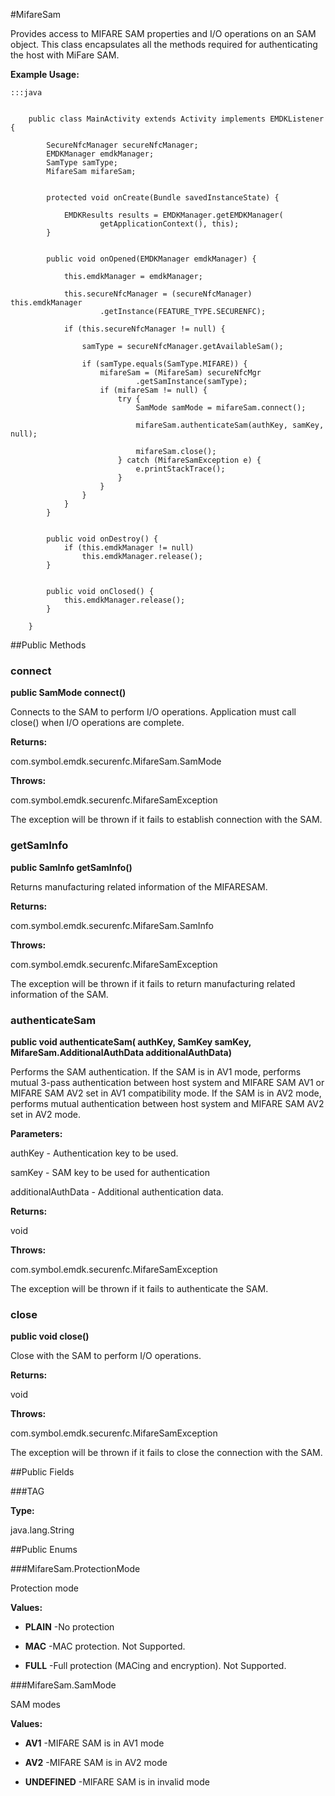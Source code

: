 #MifareSam

Provides access to MIFARE SAM properties and I/O operations on an SAM object.
 This class encapsulates all the methods required for authenticating the host
 with MiFare SAM.
 
 



**Example Usage:**
	
	:::java	 
	  
	 	
	 	public class MainActivity extends Activity implements EMDKListener {
	 
	 		SecureNfcManager secureNfcManager;
	 		EMDKManager emdkManager;
	 		SamType samType;
	 		MifareSam mifareSam;
	 
	 		
	 		protected void onCreate(Bundle savedInstanceState) {
	 
	 			EMDKResults results = EMDKManager.getEMDKManager(
	 					getApplicationContext(), this);
	 		}
	 
	 		
	 		public void onOpened(EMDKManager emdkManager) {
	 
	 			this.emdkManager = emdkManager;
	 
	 			this.secureNfcManager = (secureNfcManager) this.emdkManager
	 					.getInstance(FEATURE_TYPE.SECURENFC);
	 
	 			if (this.secureNfcManager != null) {
	 
	 				samType = secureNfcManager.getAvailableSam();
	 
	 				if (samType.equals(SamType.MIFARE)) {
	 					mifareSam = (MifareSam) secureNfcMgr
	 							.getSamInstance(samType);
	 					if (mifareSam != null) {
	 						try {
	 							SamMode samMode = mifareSam.connect();
	 
	 							mifareSam.authenticateSam(authKey, samKey, null);
	 
	 							mifareSam.close();
	 						} catch (MifareSamException e) {
	 							e.printStackTrace();
	 						}
	 					}
	 				}
	 			}
	 		}
	 
	 		
	 		public void onDestroy() {
	 			if (this.emdkManager != null)
	 				this.emdkManager.release();
	 		}
	 
	 		
	 		public void onClosed() {
	 			this.emdkManager.release();
	 		}
	 
	 	}
	 


##Public Methods

### connect

**public SamMode connect()**

Connects to the SAM to perform I/O operations. Application must call
 close() when I/O operations are complete.

**Returns:**

com.symbol.emdk.securenfc.MifareSam.SamMode

**Throws:**

com.symbol.emdk.securenfc.MifareSamException

The exception will be thrown if it fails to establish
             connection with the SAM.

### getSamInfo

**public SamInfo getSamInfo()**

Returns manufacturing related information of the MIFARESAM.

**Returns:**

com.symbol.emdk.securenfc.MifareSam.SamInfo

**Throws:**

com.symbol.emdk.securenfc.MifareSamException

The exception will be thrown if it fails to
 return manufacturing related information of the SAM.

### authenticateSam

**public void authenticateSam( authKey, SamKey samKey, MifareSam.AdditionalAuthData additionalAuthData)**

Performs the SAM authentication. If the SAM is in AV1 mode, performs
 mutual 3-pass authentication between host system and MIFARE SAM AV1 or
 MIFARE SAM AV2 set in AV1 compatibility mode. If the SAM is in AV2 mode,
 performs mutual authentication between host system and MIFARE SAM AV2 set
 in AV2 mode.

**Parameters:**

authKey - Authentication key to be used.

samKey - SAM key to be used for authentication

additionalAuthData - Additional authentication data.

**Returns:**

void

**Throws:**

com.symbol.emdk.securenfc.MifareSamException

The exception will be thrown if it fails to authenticate the
             SAM.

### close

**public void close()**

Close with the SAM to perform I/O operations.

**Returns:**

void

**Throws:**

com.symbol.emdk.securenfc.MifareSamException

The exception will be thrown if it fails to close the
             connection with the SAM.

##Public Fields

###TAG



**Type:**

java.lang.String

##Public Enums

###MifareSam.ProtectionMode

Protection mode

**Values:**

* **PLAIN** -No protection

* **MAC** -MAC protection. Not Supported.

* **FULL** -Full protection (MACing and encryption). Not Supported.

###MifareSam.SamMode

SAM modes

**Values:**

* **AV1** -MIFARE SAM is in AV1 mode

* **AV2** -MIFARE SAM is in AV2 mode

* **UNDEFINED** -MIFARE SAM is in invalid mode

